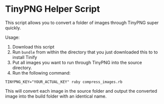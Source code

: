 # TinyPNG Helper Script

This script allows you to convert a folder of images through TinyPNG super quickly.

Usage:

1. Download this script
2. Run `bundle` from within the directory that you just downloaded this to to install Tinify
3. Put all images you want to run through TinyPNG into the source directory.
4. Run the following command:

```
TINYPNG_KEY="YOUR_ACTUAL_KEY" ruby compress_images.rb
```

This will convert each image in the source folder and output the converted image into the build
folder with an identical name.
